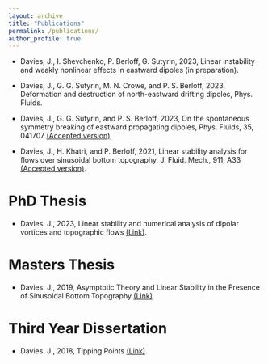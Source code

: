 ```yaml
---
layout: archive
title: "Publications"
permalink: /publications/
author_profile: true
---
```

<!-- 
[link example](http://mncrowe.github.io/files/test.pdf)

{% if author.googlescholar %}
  You can also find my articles on <u><a href="{{author.googlescholar}}">my Google Scholar profile</a>.</u>
{% endif %}

{% include base_path %}

{% for post in site.publications reversed %}
  {% include archive-single.html %}
{% endfor %}
-->

* Davies, J., I. Shevchenko, P. Berloff, G. Sutyrin, 2023, Linear instability and weakly nonlinear effects in eastward dipoles (in preparation).

* Davies, J., G. G. Sutyrin, M. N. Crowe, and P. S. Berloff, 2023, Deformation and destruction of north-eastward drifting dipoles, Phys. Fluids.

* Davies, J., G. G. Sutyrin, and P. S. Berloff, 2023, On the spontaneous symmetry breaking of eastward propagating dipoles, Phys. Fluids, 35, 041707 [(Accepted version)](https://github.com/jd1618/jd1618.github.io/blob/master/files/Davies_et_al_2023_1.pdf).

* Davies, J., H. Khatri, and P. Berloff, 2021, Linear stability analysis for flows over sinusoidal bottom topography, J. Fluid. Mech., 911, A33 [(Accepted version)](https://github.com/jd1618/jd1618.github.io/blob/master/files/Davies_et_al_2021.pdf]).

# PhD Thesis

* Davies. J., 2023, Linear stability and numerical analysis of dipolar vortices and topographic flows [(Link)](https://github.com/jd1618/jd1618.github.io/blob/master/files/Davies_J_2023_PhD_Thesis.pdf).

# Masters Thesis

* Davies. J., 2019, Asymptotic Theory and Linear Stability in the Presence of Sinusoidal Bottom Topography [(Link)](https://github.com/jd1618/jd1618.github.io/blob/master/files/Main.pdf).

# Third Year Dissertation

* Davies. J., 2018, Tipping Points [(Link)](https://github.com/jd1618/jd1618.github.io/blob/master/files/Davies-Jack-G14PJS-Project-Report-Tipping-Points.pdf). 
